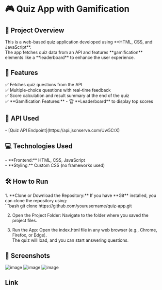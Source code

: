 
<h1> 🎮 Quiz App with Gamification </h1>

<h2> 📖 Project Overview </h2>
This is a web-based quiz application developed using **HTML, CSS, and JavaScript**.<br>
The app fetches quiz data from an API and features **gamification** elements like a **leaderboard** to enhance the user experience.

 <h2>🚀 Features</h2>  
✅ Fetches quiz questions from the API  
<br>
✅ Multiple-choice questions with real-time feedback  
<br>
✅ Score calculation and result summary at the end of the quiz  
<br>
✅ **Gamification Features:**  
   - 🏆 **Leaderboard** to display top scores
   
  
<h2> 🔗 API Used </h2>  
- [Quiz API Endpoint](https://api.jsonserve.com/Uw5CrX)  

<h2> 💻 Technologies Used</h2>  
- **Frontend:** HTML, CSS, JavaScript  
<br>
- **Styling:** Custom CSS (no frameworks used)  

<h2>🛠️ How to Run</h2>  
1. **Clone or Download the Repository:**  
    If you have **Git** installed, you can clone the repository using:
     <br>```bash
      git clone https://github.com/yourusername/quiz-app.git

2. Open the Project Folder:
  Navigate to the folder where you saved the project files.

3. Run the App:
   Open the index.html file in any web browser (e.g., Chrome, Firefox, or Edge).
   <br>
   The quiz will load, and you can start answering questions.

<h2>📸 Screenshots </h2>

![image](https://github.com/user-attachments/assets/5ab318d2-1760-49f8-b143-6d4127b7e634)
![image](https://github.com/user-attachments/assets/4b669be9-0d61-4083-a230-409d82b72d2a)
![image](https://github.com/user-attachments/assets/0d0623f6-7d7b-4a5f-8c47-0b5ecf124325)

  <h2> Link</h2>
    
